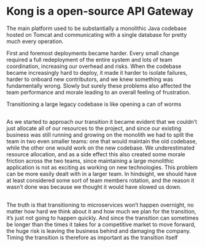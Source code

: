 # Kong is a open-source API Gateway 

The main platform used to be substantially a monolithic Java codebase hosted on Tomcat and communicating with a single database for pretty much every operation.

First and foremost deployments became harder. Every small change required a full redeployment of the entire system and lots of team coordination, increasing our overhead and risks. 
When the codebase became increasingly hard to deploy, it made it harder to isolate failures, harder to onboard new contributors, and we knew something was fundamentally wrong. Slowly but surely these problems also affected the team performance and morale leading to an overall feeling of frustration. 


Transitioning a large legacy codebase is like opening a can of worms

## 
As we started to approach our transition it became evident that we couldn’t just allocate all of our resources to the project, and since our existing business was still running and growing on the monolith we had to split the team in two even smaller teams: one that would maintain the old codebase, while the other one would work on the new codebase. We underestimated resource allocation, and as a side effect this also created some morale friction across the two teams, since maintaining a large monolithic application is not as exciting as working on new technologies. This problem can be more easily dealt with in a larger team. In hindsight, we should have at least considered some sort of team members rotation, and the reason it wasn’t done was because we thought it would have slowed us down. 

##
The truth is that transitioning to microservices won’t happen overnight, no matter how hard we think about it and how much we plan for the transition, it’s just not going to happen quickly. And since the transition can sometimes be longer than the times it takes for a competitive market to move forward, the huge risk is leaving the business behind and damaging the company. Timing the transition is therefore as important as the transition itself



